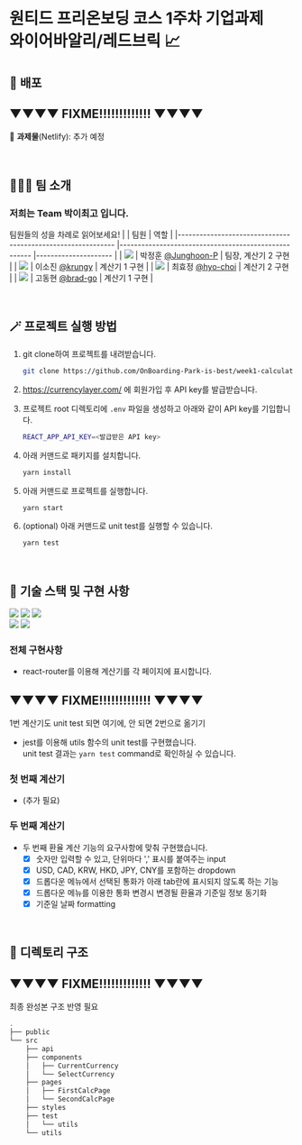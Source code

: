 <h1>원티드 프리온보딩 코스 1주차 기업과제<br />
와이어바알리/레드브릭 📈</h1>

## 🚀 배포
## ▼▼▼▼ FIXME!!!!!!!!!!!!! ▼▼▼▼
🔗 **과제물**(Netlify): 추가 예정

<br>

## 🧑‍🤝‍🧑 팀 소개
### 저희는 Team **박이최고** 입니다.
팀원들의 성을 차례로 읽어보세요!
|                                                            	| 팀원                                                	| 역할                	|
|------------------------------------------------------------	|-----------------------------------------------------	|---------------------	|
| ![](https://avatars.githubusercontent.com/u/77766769?s=25) 	| 박정훈 [@Junghoon-P](https://github.com/Junghoon-P) 	| 팀장, 계산기 2 구현 	|
| ![](https://avatars.githubusercontent.com/u/27820675?s=25) 	| 이소진 [@krungy](https://github.com/krungy)         	| 계산기 1 구현       	|
| ![](https://avatars.githubusercontent.com/u/57004991?s=25) 	| 최효정 [@hyo-choi](https://github.com/hyo-choi)     	| 계산기 2 구현       	|
| ![](https://avatars.githubusercontent.com/u/68905615?s=25) 	| 고동현 [@brad-go](https://github.com/brad-go)       	| 계산기 1 구현       	|

<br>

## 🪄 프로젝트 실행 방법
1. git clone하여 프로젝트를 내려받습니다.
    ```bash
    git clone https://github.com/OnBoarding-Park-is-best/week1-calculator.git
    ```
2. https://currencylayer.com/ 에 회원가입 후 API key를 발급받습니다.

3. 프로젝트 root 디렉토리에 `.env` 파일을 생성하고 아래와 같이 API key를 기입합니다.
    ```bash
    REACT_APP_API_KEY=<발급받은 API key>
    ```
4. 아래 커맨드로 패키지를 설치합니다.
    ```bash
    yarn install
    ```
5. 아래 커맨드로 프로젝트를 실행합니다.
    ```bash
    yarn start
    ```
6. (optional) 아래 커맨드로 unit test를 실행할 수 있습니다.
    ```bash
    yarn test
    ```

<br>

## 🧰 기술 스택 및 구현 사항
![](https://img.shields.io/badge/JavaScript-323330?style=for-the-badge&logo=javascript&logoColor=F7DF1E) ![](https://img.shields.io/badge/React-20232A?style=for-the-badge&logo=react&logoColor=61DAFB) ![](https://img.shields.io/badge/Jest-C21325?style=for-the-badge&logo=jest&logoColor=white)
<br />
![](https://img.shields.io/badge/React_Router-CA4245?style=for-the-badge&logo=react-router&logoColor=white) ![](https://img.shields.io/badge/styled--components-DB7093?style=for-the-badge&logo=styled-components&logoColor=white) 

### 전체 구현사항
- react-router를 이용해 계산기를 각 페이지에 표시합니다.
## ▼▼▼▼ FIXME!!!!!!!!!!!!! ▼▼▼▼
1번 계산기도 unit test 되면 여기에, 안 되면 2번으로 옮기기
- jest를 이용해 utils 함수의 unit test를 구현했습니다.  
  unit test 결과는 `yarn test` command로 확인하실 수 있습니다.

### 첫 번째 계산기
- (추가 필요)
### 두 번째 계산기
- 두 번째 환율 계산 기능의 요구사항에 맞춰 구현했습니다.
  - [x] 숫자만 입력할 수 있고, 단위마다 ',' 표시를 붙여주는 input
  - [x] USD, CAD, KRW,  HKD, JPY, CNY를 포함하는 dropdown
  - [x] 드롭다운 메뉴에서 선택된 통화가 아래 tab란에 표시되지 않도록 하는 기능
  - [x] 드롭다운 메뉴를 이용한 통화 변경시 변경될 환율과 기준일 정보 동기화
  - [x] 기준일 날짜 formatting

<br>

## 📂 디렉토리 구조
## ▼▼▼▼ FIXME!!!!!!!!!!!!! ▼▼▼▼
최종 완성본 구조 반영 필요

```bash
.
├── public
└── src
    ├── api
    ├── components
    │   ├── CurrentCurrency
    │   └── SelectCurrency
    ├── pages
    │   ├── FirstCalcPage
    │   └── SecondCalcPage
    ├── styles
    ├── test
    │   └── utils
    └── utils
```
